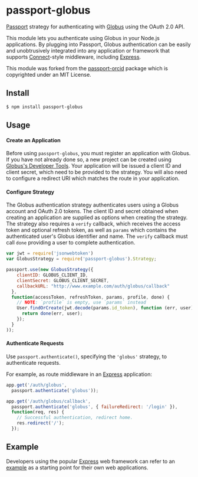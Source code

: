 # passport-globus

[Passport](http://passportjs.org/) strategy for authenticating with [Globus](https://globus.org/) using the OAuth 2.0 API.

This module lets you authenticate using Globus in your Node.js applications. By plugging into Passport, Globus authentication can be easily and unobtrusively integrated into any application or framework that supports [Connect](http://www.senchalabs.org/connect/)-style middleware, including [Express](http://expressjs.com/).

This module was forked from the [passport-orcid](https://github.com/hubgit/passport-orcid) package which is copyrighted under an MIT License. 

## Install

```bash
$ npm install passport-globus
```

## Usage

#### Create an Application

Before using `passport-globus`, you must register an application with Globus. If you have not already done so, a new project can be created using [Globus's Developer Tools](https://developers.globus.org/). Your application will be issued a client ID and client secret, which need to be provided to the strategy. You will also need to configure a redirect URI which matches the route in your application.

#### Configure Strategy

The Globus authentication strategy authenticates users using a Globus account and OAuth 2.0 tokens.  The client ID and secret obtained when creating an application are supplied as options when creating the strategy.  The strategy also requires a `verify` callback, which receives the access token and optional refresh token, as well as `params` which contains the authenticated user's Globus identifier and name. The `verify` callback must call `done` providing a user to complete authentication.

```javascript
var jwt = require('jsonwebtoken')
var GlobusStrategy = require('passport-globus').Strategy;

passport.use(new GlobusStrategy({
    clientID: GLOBUS_CLIENT_ID,
    clientSecret: GLOBUS_CLIENT_SECRET,
    callbackURL: "http://www.example.com/auth/globus/callback"
  },
  function(accessToken, refreshToken, params, profile, done) {
    // NOTE: `profile` is empty, use `params` instead
    User.findOrCreate(jwt.decode(params.id_token), function (err, user) {
      return done(err, user);
    });
  }
));
```

#### Authenticate Requests

Use `passport.authenticate()`, specifying the `'globus'` strategy, to authenticate requests.

For example, as route middleware in an [Express](http://expressjs.com/) application:

```javascript
app.get('/auth/globus',
  passport.authenticate('globus'));

app.get('/auth/globus/callback', 
  passport.authenticate('globus', { failureRedirect: '/login' }),
  function(req, res) {
    // Successful authentication, redirect home.
    res.redirect('/');
  });
  ```
 
## Example

Developers using the popular [Express](http://expressjs.com/) web framework can refer to an [example](https://github.com/OpenNeuroOrg/passport-globus/blob/master/example/index.js) as a starting point for their own web applications.
